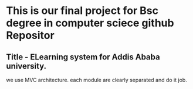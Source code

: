 # This is our final project for Bsc degree in computer sciece github Repositor

  ## Title - ELearning system for Addis Ababa university.

we use MVC architecture.
each module are clearly separated and do it job.

